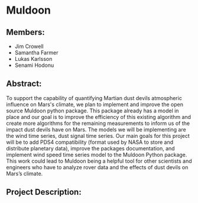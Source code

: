 # Muldoon

## Members:
 - Jim Crowell
 - Samantha Farmer
 - Lukas Karlsson
 - Senami Hodonu

## Abstract:
To support the capability of quantifying Martian dust devils atmospheric influence on Mars's climate, we plan to implement and improve the open source Muldoon python package. This package already has a model in place and our goal is to improve the efficiency of this existing algorithm and create more algorithms for the remaining measurements to inform us of the impact dust devils have on Mars. The models we will be implementing are the wind time series, dust signal time series. Our main goals for this project will be to add PDS4 compatibility (format used by NASA to store and distribute planetary data), improve the packages documentation, and implement wind speed time series model to the Muldoon Python package. This work could lead to Muldoon being a helpful tool for other scientists and engineers who have to analyze rover data and the effects of dust devils on Mars’s climate.

## Project Description:



